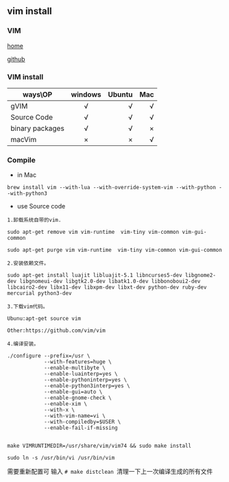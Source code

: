 vim install
------

### VIM

[home](http://www.vim.org/)

[github](https://github.com/vim/vim)

### VIM install

|ways\OP|windows|Ubuntu|Mac|
| ------------- |:-------------:|-------------:|-------------:|
|gVIM|√|√|√|
|Source Code|√|√|√|
|binary packages|√|√|×|
|macVim|×|×|√|

### Compile

- in Mac

```shell
brew install vim --with-lua --with-override-system-vim --with-python --with-python3
```

- use Source code

```
1.卸载系统自带的vim.

sudo apt-get remove vim vim-runtime  vim-tiny vim-common vim-gui-common

sudo apt-get purge vim vim-runtime  vim-tiny vim-common vim-gui-common

2.安装依赖文件。

sudo apt-get install luajit libluajit-5.1 libncurses5-dev libgnome2-dev libgnomeui-dev libgtk2.0-dev libatk1.0-dev libbonoboui2-dev libcairo2-dev libx11-dev libxpm-dev libxt-dev python-dev ruby-dev mercurial python3-dev

3.下载vim代码。

Ubunu:apt-get source vim

Other:https://github.com/vim/vim

4.编译安装。

./configure --prefix=/usr \
            --with-features=huge \
            --enable-multibyte \
            --enable-luainterp=yes \
            --enable-pythoninterp=yes \
            --enable-python3interp=yes \
            --enable-gui=auto \
            --enable-gnome-check \
            --enable-xim \
            --with-x \
            --with-vim-name=vi \
            --with-compiledby=$USER \
            --enable-fail-if-missing
            

make VIMRUNTIMEDIR=/usr/share/vim/vim74 && sudo make install

sudo ln -s /usr/bin/vi /usr/bin/vim

```

需要重新配置可 输入 `# make distclean `清理一下上一次编译生成的所有文件
